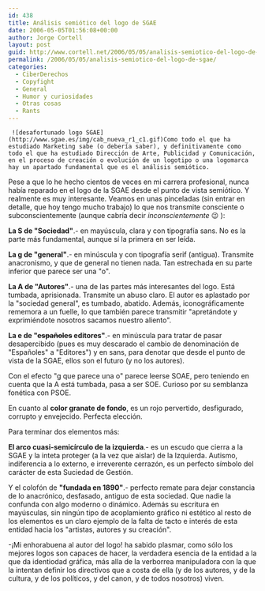 ```yaml
---
id: 438
title: Análisis semiótico del logo de SGAE
date: 2006-05-05T01:56:08+00:00
author: Jorge Cortell
layout: post
guid: http://www.cortell.net/2006/05/05/analisis-semiotico-del-logo-de-sgae/
permalink: /2006/05/05/analisis-semiotico-del-logo-de-sgae/
categories:
  - CiberDerechos
  - Copyfight
  - General
  - Humor y curiosidades
  - Otras cosas
  - Rants
---
```

     ![desafortunado logo SGAE](http://www.sgae.es/img/cab_nueva_r1_c1.gif)Como todo el que ha estudiado Marketing sabe (o deberí­a saber), y definitivamente como todo el que ha estudiado Dirección de Arte, Publicidad y Comunicación, en el proceso de creación o evolución de un logotipo o una logomarca hay un apartado fundamental que es el análisis semiótico.

Pese a que lo he hecho cientos de veces en mi carrera profesional, nunca habí­a reparado en el logo de la SGAE desde el punto de vista semiótico. Y realmente es muy interesante. Veamos en unas pinceladas (sin entrar en detalle, que hoy tengo mucho trabajo) lo que nos transmite consciente o subconscientemente (aunque cabrí­a decir _inconscientemente_ 😉 ):

**La S de "Sociedad"**.- en mayúscula, clara y con tipografí­a sans. No es la parte más fundamental, aunque sí­ la primera en ser leí­da.
  
**La g de "general"**.- en minúscula y con tipografí­a serif (antigua). Transmite anacronismo, y que de general no tienen nada. Tan estrechada en su parte inferior que parece ser una "o".
  
**La A de "Autores"**.- una de las partes más interesantes del logo. Está tumbada, aprisionada. Transmite un abuso claro. El autor es aplastado por la "sociedad general", es tumbado, abatido. Además, iconográficamente rememora a un fuelle, lo que también parece transmitir "apretándote y exprimiéndote nosotros sacamos nuestro aliento".
  
**La e de "<s>españoles</s> editores"**.- en minúscula para tratar de pasar desapercibido (pues es muy descarado el cambio de denominación de "Españoles" a "Editores") y en sans, para denotar que desde el punto de vista de la SGAE, ellos son el futuro (y no los autores).

Con el efecto "g que parece una o" parece leerse SOAE, pero teniendo en cuenta que la A está tumbada, pasa a ser SOE. Curioso por su semblanza fonética con PSOE.

En cuanto al **color granate de fondo**, es un rojo pervertido, desfigurado, corrupto y envejecido. Perfecta elección.

Para terminar dos elementos más:

**El arco cuasi-semicí­rculo de la izquierda**.- es un escudo que cierra a la SGAE y la inteta proteger (a la vez que aislar) de la Izquierda. Autismo, indiferencia a lo externo, e irreverente cerrazón, es un perfecto sí­mbolo del carácter de esta Suciedad de Gestión.

Y el colofón de **"fundada en 1890"**.- perfecto remate para dejar constancia de lo anacrónico, desfasado, antiguo de esta sociedad. Que nadie la confunda con algo moderno o dinámico. Además su escritura en mayúsculas, sin ningún tipo de acoplamiento gráfico ni estético al resto de los elementos es un claro ejemplo de la falta de tacto e interés de esta entidad hacia los "artistas, autores y su creación".

-¡Mi enhorabuena al autor del logo! ha sabido plasmar, como sólo los mejores logos son capaces de hacer, la verdadera esencia de la entidad a la que da identiodad gráfica, más alla de la verborrea manipuladora con la que la intentan definir los directivos que a costa de ella (y de los autores, y de la cultura, y de los polí­ticos, y del canon, y de todos nosotros) viven.